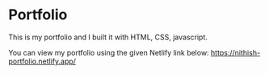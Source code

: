 # Portfolio
This is my portfolio and I built it with HTML, CSS, javascript. 

You can view my portfolio using the given Netlify link below: 
https://nithish-portfolio.netlify.app/
